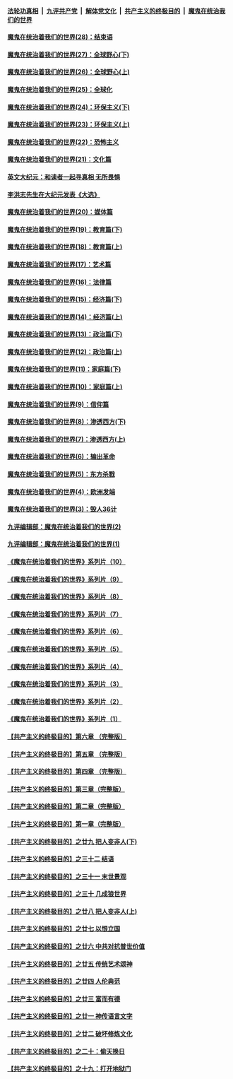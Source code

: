 ####  [法轮功真相](../../../../basic/blob/master/README.md?t=02280031) &nbsp;|&nbsp; [九评共产党](../../../../9ping.md/blob/master/README.md?t=02280031) &nbsp;|&nbsp; [解体党文化](../../../../jtdwh.md/blob/master/README.md?t=02280031)  &nbsp;|&nbsp; [共产主义的终极目的](../../../../gczydzjmd.md/blob/master/README.md?t=02280031) &nbsp;|&nbsp; [魔鬼在统治我们的世界](../../../../mgztzwmdsj.md/blob/master/README.md?t=02280031) 

#### [魔鬼在统治着我们的世界(28)：结束语](../pages/nsc422/n10936246.md?t=02280031) 

#### [魔鬼在统治着我们的世界(27)：全球野心(下)](../pages/nsc422/n10928319.md?t=02280031) 

#### [魔鬼在统治着我们的世界(26)：全球野心(上)](../pages/nsc422/n10900318.md?t=02280031) 

#### [魔鬼在统治着我们的世界(25)：全球化](../pages/nsc422/n10788205.md?t=02280031) 

#### [魔鬼在统治着我们的世界(24)：环保主义(下)](../pages/nsc422/n10695307.md?t=02280031) 

#### [魔鬼在统治着我们的世界(23)：环保主义(上)](../pages/nsc422/n10688613.md?t=02280031) 

#### [魔鬼在统治着我们的世界(22)：恐怖主义](../pages/nsc422/n10614727.md?t=02280031) 

#### [魔鬼在统治着我们的世界(21)：文化篇](../pages/nsc422/n10597706.md?t=02280031) 

#### [英文大纪元：和读者一起寻真相 无所畏惧](../pages/nsc422/n12542027.md?t=02280031) 

#### [李洪志先生在大纪元发表《大选》](../pages/nsc422/n12534746.md?t=02280031) 

#### [魔鬼在统治着我们的世界(20)：媒体篇](../pages/nsc422/n10586579.md?t=02280031) 

#### [魔鬼在统治着我们的世界(19)：教育篇(下)](../pages/nsc422/n10564808.md?t=02280031) 

#### [魔鬼在统治着我们的世界(18)：教育篇(上)](../pages/nsc422/n10526970.md?t=02280031) 

#### [魔鬼在统治着我们的世界(17)：艺术篇](../pages/nsc422/n10499093.md?t=02280031) 

#### [魔鬼在统治着我们的世界(16)：法律篇](../pages/nsc422/n10485969.md?t=02280031) 

#### [魔鬼在统治着我们的世界(15)：经济篇(下)](../pages/nsc422/n10469975.md?t=02280031) 

#### [魔鬼在统治着我们的世界(14)：经济篇(上)](../pages/nsc422/n10457370.md?t=02280031) 

#### [魔鬼在统治着我们的世界(13)：政治篇(下)](../pages/nsc422/n10448270.md?t=02280031) 

#### [魔鬼在统治着我们的世界(12)：政治篇(上)](../pages/nsc422/n10444576.md?t=02280031) 

#### [魔鬼在统治着我们的世界(11)：家庭篇(下)](../pages/nsc422/n10440961.md?t=02280031) 

#### [魔鬼在统治着我们的世界(10)：家庭篇(上)](../pages/nsc422/n10435448.md?t=02280031) 

#### [魔鬼在统治着我们的世界(9)：信仰篇](../pages/nsc422/n10432159.md?t=02280031) 

#### [魔鬼在统治着我们的世界(8)：渗透西方(下)](../pages/nsc422/n10429603.md?t=02280031) 

#### [魔鬼在统治着我们的世界(7)：渗透西方(上)](../pages/nsc422/n10426013.md?t=02280031) 

#### [魔鬼在统治着我们的世界(6)：输出革命](../pages/nsc422/n10421536.md?t=02280031) 

#### [魔鬼在统治着我们的世界(5)：东方杀戮](../pages/nsc422/n10417707.md?t=02280031) 

#### [魔鬼在统治着我们的世界(4)：欧洲发端](../pages/nsc422/n10414890.md?t=02280031) 

#### [魔鬼在统治着我们的世界(3)：毁人36计](../pages/nsc422/n10411583.md?t=02280031) 

#### [九评编辑部：魔鬼在统治着我们的世界(2)](../pages/nsc422/n10410036.md?t=02280031) 

#### [九评编辑部：魔鬼在统治着我们的世界(1)](../pages/nsc422/n10406825.md?t=02280031) 

#### [《魔鬼在统治着我们的世界》系列片（10）](../pages/nsc422/n12292670.md?t=02280031) 

#### [《魔鬼在统治着我们的世界》系列片（9）](../pages/nsc422/n12290859.md?t=02280031) 

#### [《魔鬼在统治着我们的世界》系列片（8）](../pages/nsc422/n12287445.md?t=02280031) 

#### [《魔鬼在统治着我们的世界》系列片（7）](../pages/nsc422/n12283425.md?t=02280031) 

#### [《魔鬼在统治着我们的世界》系列片（6）](../pages/nsc422/n12282314.md?t=02280031) 

#### [《魔鬼在统治着我们的世界》系列片（5）](../pages/nsc422/n12281419.md?t=02280031) 

#### [《魔鬼在统治着我们的世界》系列片（4）](../pages/nsc422/n12274024.md?t=02280031) 

#### [《魔鬼在统治着我们的世界》系列片（3）](../pages/nsc422/n12271322.md?t=02280031) 

#### [《魔鬼在统治着我们的世界》系列片（2）](../pages/nsc422/n12269049.md?t=02280031) 

#### [《魔鬼在统治着我们的世界》系列片（1）](../pages/nsc422/n12267575.md?t=02280031) 

#### [【共产主义的终极目的】第六章 （完整版）](../pages/nsc422/n11428913.md?t=02280031) 

#### [【共产主义的终极目的】第五章 （完整版）](../pages/nsc422/n11428912.md?t=02280031) 

#### [【共产主义的终极目的】第四章 （完整版）](../pages/nsc422/n11428907.md?t=02280031) 

#### [【共产主义的终极目的】第三章（完整版）](../pages/nsc422/n11428848.md?t=02280031) 

#### [【共产主义的终极目的】第二章（完整版）](../pages/nsc422/n11428831.md?t=02280031) 

#### [【共产主义的终极目的】第一章（完整版）](../pages/nsc422/n11417651.md?t=02280031) 

#### [【共产主义的终极目的】之廿九 把人变非人(下)](../pages/nsc422/n11344140.md?t=02280031) 

#### [【共产主义的终极目的】之三十二 结语](../pages/nsc422/n11360535.md?t=02280031) 

#### [【共产主义的终极目的】之三十一 末世景观](../pages/nsc422/n11351129.md?t=02280031) 

#### [【共产主义的终极目的】之三十 几成狼世界](../pages/nsc422/n11348280.md?t=02280031) 

#### [【共产主义的终极目的】之廿八 把人变非人(上)](../pages/nsc422/n11340492.md?t=02280031) 

#### [【共产主义的终极目的】之廿七 以恨立国](../pages/nsc422/n11336944.md?t=02280031) 

#### [【共产主义的终极目的】之廿六 中共对抗普世价值](../pages/nsc422/n11324785.md?t=02280031) 

#### [【共产主义的终极目的】之廿五 传统艺术颂神](../pages/nsc422/n11296396.md?t=02280031) 

#### [【共产主义的终极目的】之廿四 人伦典范](../pages/nsc422/n11296397.md?t=02280031) 

#### [【共产主义的终极目的】之廿三 富而有德](../pages/nsc422/n11283598.md?t=02280031) 

#### [【共产主义的终极目的】之廿一 神传语言文字](../pages/nsc422/n11263265.md?t=02280031) 

#### [【共产主义的终极目的】之廿二 破坏修炼文化](../pages/nsc422/n11245728.md?t=02280031) 

#### [【共产主义的终极目的】之二十：偷天换日](../pages/nsc422/n11238846.md?t=02280031) 

#### [【共产主义的终极目的】之十九：打开地狱门](../pages/nsc422/n11206376.md?t=02280031) 


